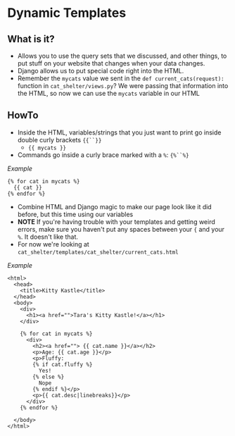 # Dynamic Templates #

## What is it? ##

- Allows you to use the query sets that we discussed, and other things, to put stuff on your website that changes when your data changes.
- Django allows us to put special code right into the HTML.
- Remember the `mycats` value we sent in the `def current_cats(request):` function in `cat_shelter/views.py`?  We were passing that information into the HTML, so now we can use the `mycats` variable in our HTML

## HowTo ##

- Inside the HTML, variables/strings that you just want to print go inside double curly brackets `{{``}}`
  - `{{ mycats }}`
- Commands go inside a curly brace marked with a `%`: `{%``%}`

*Example*

    {% for cat in mycats %}
      {{ cat }}
    {% endfor %}

- Combine HTML and Django magic to make our page look like it did before, but this time using our variables
- **NOTE** If you're having trouble with your templates and getting weird errors, make sure you haven't put any spaces between your `{` and your `%`.  It doesn't like that.
- For now we're looking at `cat_shelter/templates/cat_shelter/current_cats.html`

*Example*

    <html>
      <head>
        <title>Kitty Kastle</title>
      </head>
      <body>
        <div>
          <h1><a href="">Tara's Kitty Kastle!</a></h1>
        </div>
        
        {% for cat in mycats %}
          <div>
            <h2><a href=""> {{ cat.name }}</a></h2>
            <p>Age: {{ cat.age }}</p>
            <p>Fluffy: 
            {% if cat.fluffy %}
              Yes!
            {% else %}
              Nope
            {% endif %}</p>
            <p>{{ cat.desc|linebreaks}}</p>
          </div>
        {% endfor %}
        
      </body>
    </html>
